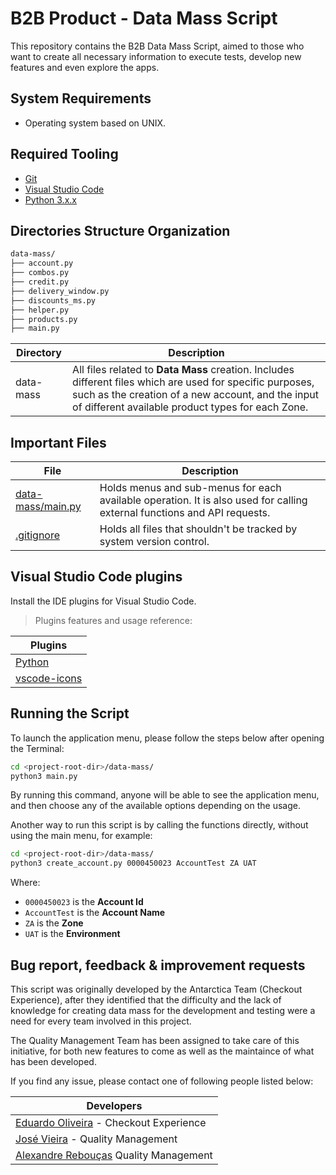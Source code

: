 # B2B Product - Data Mass Script

This repository contains the B2B Data Mass Script, aimed to those who want to create all necessary information to execute tests, develop new features and even explore the apps.

## System Requirements

* Operating system based on UNIX.

## Required Tooling

* [Git][GitDoc]
* [Visual Studio Code][VisualStudioCode]
* [Python 3.x.x][Python]

## Directories Structure Organization

```sh
data-mass/
├── account.py
├── combos.py
├── credit.py
├── delivery_window.py
├── discounts_ms.py
├── helper.py
├── products.py
├── main.py
```

| Directory | Description |
| ------ | ------ |
| data-mass | All files related to **Data Mass** creation. Includes different files which are used for specific purposes, such as the creation of a new account, and the input of different available product types for each Zone. |

## Important Files

| File | Description |
| ------ | ------ |
| [data-mass/main.py](main.py) | Holds menus and sub-menus for each available operation. It is also used for calling external functions and API requests. |
| [.gitignore](.gitignore) | Holds all files that shouldn't be tracked by system version control. |

## Visual Studio Code plugins

Install the IDE plugins for Visual Studio Code.

> Plugins features and usage reference:

| Plugins |
| ------ |
| [Python](https://marketplace.visualstudio.com/items?itemName=ms-python.python) |
| [vscode-icons](https://marketplace.visualstudio.com/items?itemName=vscode-icons-team.vscode-icons) |

## Running the Script

To launch the application menu, please follow the steps below after opening the Terminal:

```sh
cd <project-root-dir>/data-mass/
python3 main.py
```
By running this command, anyone will be able to see the application menu, and then choose any of the available options depending on the usage.

Another way to run this script is by calling the functions directly, without using the main menu, for example:

```sh
cd <project-root-dir>/data-mass/
python3 create_account.py 0000450023 AccountTest ZA UAT
```
Where:

* `0000450023` is the **Account Id**
* `AccountTest` is the **Account Name**
* `ZA` is the **Zone**
* `UAT` is the **Environment**

## Bug report, feedback & improvement requests

This script was originally developed by the Antarctica Team (Checkout Experience), after they identified that the difficulty and the lack of knowledge for creating data mass for the development and testing were a need for every team involved in this project.

The Quality Management Team has been assigned to take care of this initiative, for both new features to come as well as the maintaince of what has been developed.

If you find any issue, please contact one of following people listed below:

| Developers |
| ------ |
| [Eduardo Oliveira](eduardo.oliveira@ab-inbev.com) - Checkout Experience |
| [José Vieira](jose.vieirajunior@ab-inbev.com) - Quality Management | 
| [Alexandre Rebouças](alexandre.reboucas@ab-inbev.com) Quality Management | 

[//]: # (These are reference links used in the body of this note and get stripped out when the markdown processor does its job. There is no need to format nicely because it shouldn't be seen. Thanks SO - http://stackoverflow.com/questions/4823468/store-comments-in-markdown-syntax)

[GitDoc]: https://git-scm.com/doc
[Python]: https://www.python.org/downloads/
[VisualStudioCode]: https://code.visualstudio.com/download